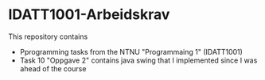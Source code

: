 # IDATT1001-Arbeidskrav

This repository contains 

  - Pprogramming tasks from the NTNU "Programmaing 1" (IDATT1001)
  - Task 10 "Oppgave 2" contains java swing that I implemented since I was ahead of the course
